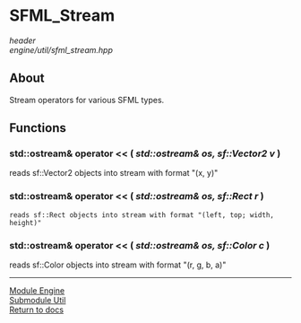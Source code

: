 # SFML_Stream
*header*  
*engine/util/sfml_stream.hpp*

## About
Stream operators for various SFML types.

## Functions
### std::ostream& operator << ( *std::ostream& os, sf::Vector2<T> v* )
reads sf::Vector2 objects into stream with format "(x, y)"

### std::ostream& operator << ( *std::ostream& os, sf::Rect<T> r* )
	reads sf::Rect objects into stream with format "(left, top; width, height)"

### std::ostream& operator << ( *std::ostream& os, sf::Color c* )
reads sf::Color objects into stream with format "(r, g, b, a)"

---

[Module Engine](../engine.md)  
[Submodule Util](util.md)  
[Return to docs](../../docs.md)